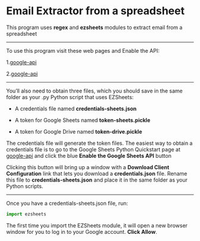 # Email Extractor from a spreadsheet

This program uses **regex** and **ezsheets** modules to extract email from a spreadsheet

---
To use this program visit these web pages and Enable the API:

1.[google-api]( https://console.developers.google.com/apis/library/sheets.googleapis.com/)

2.[google-api]( https://console.developers.google.com/apis/library/drive.googleapis.com/)

---
You’ll also need to obtain three files, which you should save in the same
folder as your .py Python script that uses EZSheets:

* A credentials file named **credentials-sheets.json**

* A token for Google Sheets named **token-sheets.pickle**

* A token for Google Drive named **token-drive.pickle**

The credentials file will generate the token files. The easiest way to
obtain a credentials file is to go to the Google Sheets Python Quickstart
page at [google-api](https://developers.google.com/sheets/api/quickstart/python/) and click the
blue **Enable the Google Sheets API** button

Clicking this button will bring up a window with a **Download Client
Configuration** link that lets you download a **credentials.json** file. Rename
this file to **credentials-sheets.json** and place it in the same folder as your
Python scripts.

---
Once you have a credentials-sheets.json file, run:

```python
import ezsheets
```
The first time you import the EZSheets module, it will open a new
browser window for you to log in to your Google account. **Click Allow**.

